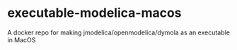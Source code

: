# executable-modelica-macos
A docker repo for making jmodelica/openmodelica/dymola as an executable in MacOS
